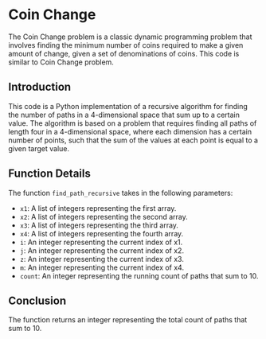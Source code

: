 # Coin Change

The Coin Change problem is a classic dynamic programming problem that involves finding the minimum number of coins required to make a given amount of change, given a set of denominations of coins. This code is similar to Coin Change problem.

## Introduction
This code is a Python implementation of a recursive algorithm for finding the number of paths in a 4-dimensional space that sum up to a certain value. The algorithm is based on a problem that requires finding all paths of length four in a 4-dimensional space, where each dimension has a certain number of points, such that the sum of the values at each point is equal to a given target value.

## Function Details
The function `find_path_recursive` takes in the following parameters:

+ `x1`: A list of integers representing the first array.
+ `x2`: A list of integers representing the second array.
+ `x3`: A list of integers representing the third array.
+ `x4`: A list of integers representing the fourth array.
+ `i`: An integer representing the current index of x1.
+ `j`: An integer representing the current index of x2.
+ `z`: An integer representing the current index of x3.
+ `m`: An integer representing the current index of x4.
+ `count`: An integer representing the running count of paths that sum to 10.

## Conclusion
The function returns an integer representing the total count of paths that sum to 10.